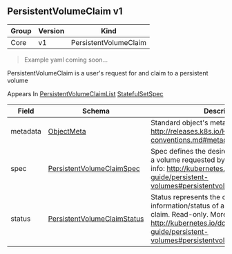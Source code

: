 ## PersistentVolumeClaim v1

Group        | Version     | Kind
------------ | ---------- | -----------
Core | v1 | PersistentVolumeClaim

> Example yaml coming soon...



PersistentVolumeClaim is a user's request for and claim to a persistent volume

<aside class="notice">
Appears In  <a href="#persistentvolumeclaimlist-v1">PersistentVolumeClaimList</a>  <a href="#statefulsetspec-v1beta1">StatefulSetSpec</a> </aside>

Field        | Schema     | Description
------------ | ---------- | -----------
metadata | [ObjectMeta](#objectmeta-v1) | Standard object's metadata. More info: http://releases.k8s.io/HEAD/docs/devel/api-conventions.md#metadata
spec | [PersistentVolumeClaimSpec](#persistentvolumeclaimspec-v1) | Spec defines the desired characteristics of a volume requested by a pod author. More info: http://kubernetes.io/docs/user-guide/persistent-volumes#persistentvolumeclaims
status | [PersistentVolumeClaimStatus](#persistentvolumeclaimstatus-v1) | Status represents the current information/status of a persistent volume claim. Read-only. More info: http://kubernetes.io/docs/user-guide/persistent-volumes#persistentvolumeclaims

